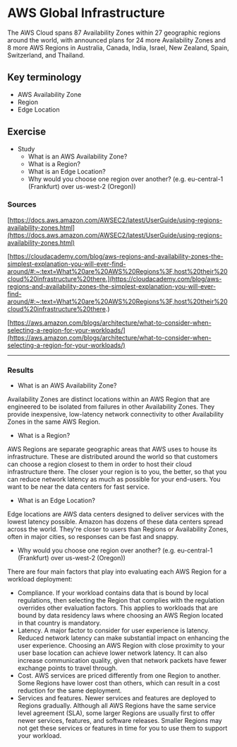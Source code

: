 # AWS Global Infrastructure

The AWS Cloud spans 87 Availability Zones within 27 geographic regions around the world, with announced plans for 24 more Availability Zones and 8 more AWS Regions in Australia, Canada, India, Israel, New Zealand, Spain, Switzerland, and Thailand.

## Key terminology

- AWS Availability Zone
- Region
- Edge Location

## Exercise
- Study
    - What is an AWS Availability Zone?
    - What is a Region?
    - What is an Edge Location?
    - Why would you choose one region over another? (e.g. eu-central-1 (Frankfurt) over us-west-2 (Oregon))


### Sources

[https://docs.aws.amazon.com/AWSEC2/latest/UserGuide/using-regions-availability-zones.html](https://docs.aws.amazon.com/AWSEC2/latest/UserGuide/using-regions-availability-zones.html)

[https://cloudacademy.com/blog/aws-regions-and-availability-zones-the-simplest-explanation-you-will-ever-find-around/#:~:text=What%20are%20AWS%20Regions%3F,host%20their%20cloud%20infrastructure%20there.](https://cloudacademy.com/blog/aws-regions-and-availability-zones-the-simplest-explanation-you-will-ever-find-around/#:~:text=What%20are%20AWS%20Regions%3F,host%20their%20cloud%20infrastructure%20there.)

[https://aws.amazon.com/blogs/architecture/what-to-consider-when-selecting-a-region-for-your-workloads/](https://aws.amazon.com/blogs/architecture/what-to-consider-when-selecting-a-region-for-your-workloads/)

****


### Results
- What is an AWS Availability Zone?

Availability Zones are distinct locations within an AWS Region that are engineered to be isolated from failures in other Availability Zones. They provide inexpensive, low-latency network connectivity to other Availability Zones in the same AWS Region.

- What is a Region?

AWS Regions are separate geographic areas that AWS uses to house its infrastructure. These are distributed around the world so that customers can choose a region closest to them in order to host their cloud infrastructure there. The closer your region is to you, the better, so that you can reduce network latency as much as possible for your end-users. You want to be near the data centers for fast service.

- What is an Edge Location?

Edge locations are AWS data centers designed to deliver services with the lowest latency possible. Amazon has dozens of these data centers spread across the world. They're closer to users than Regions or Availability Zones, often in major cities, so responses can be fast and snappy.

- Why would you choose one region over another? (e.g. eu-central-1 (Frankfurt) over us-west-2 (Oregon))

There are four main factors that play into evaluating each AWS Region for a workload deployment:

- Compliance. If your workload contains data that is bound by local regulations, then selecting the Region that complies with the regulation overrides other evaluation factors. This applies to workloads that are bound by data residency laws where choosing an AWS Region located in that country is mandatory.
- Latency. A major factor to consider for user experience is latency. Reduced network latency can make substantial impact on enhancing the user experience. Choosing an AWS Region with close proximity to your user base location can achieve lower network latency. It can also increase communication quality, given that network packets have fewer exchange points to travel through.
- Cost. AWS services are priced differently from one Region to another. Some Regions have lower cost than others, which can result in a cost reduction for the same deployment.
- Services and features. Newer services and features are deployed to Regions gradually. Although all AWS Regions have the same service level agreement (SLA), some larger Regions are usually first to offer newer services, features, and software releases. Smaller Regions may not get these services or features in time for you to use them to support your workload.



